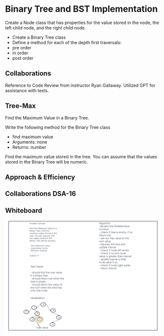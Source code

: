 # Binary Tree and BST Implementation

Create a Node class that has properties for the value stored in the node, the left child node, and the right child node.

- Create a Binary Tree class
- Define a method for each of the depth first traversals:
- pre order
- in order
- post order

## Collaborations

Reference to Code Review from instructor Ryan Gallaway. Utilized GPT for assistance with tests.


## Tree-Max

Find the Maximum Value in a Binary Tree.

Write the following method for the Binary Tree class

- find maximum value
- Arguments: none
- Returns: number

Find the maximum value stored in the tree. You can assume that the values stored in the Binary Tree will be numeric.

## Approach & Efficiency


## Collaborations DSA-16


## Whiteboard

![DSA 16](../assets/dsa16.jpg)

